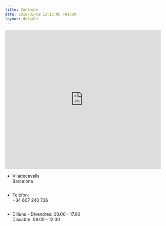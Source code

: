 ```yaml
---
title: Contacte
date: 2018-01-09 13:13:00 +01:00
layout: default
---
```


<div class="theme-page padding-bottom-66">
	<div class="clearfix">
		<div class="row full-width">
      <iframe width="100%" height="450" frameborder="0" scrolling="no" marginheight="0" marginwidth="0" src="https://www.openstreetmap.org/export/embed.html?bbox=1.927757263183594%2C41.541895239720034%2C1.978740692138672%2C41.56450439296576&amp;layer=mapnik" style="border: 0"></iframe>
    </div>
		<div class="row page-margin-top">
			<div class="column column-1-3">
				<ul class="features-list">
					<li class="sl-small-location">
						<p>Viladecavalls<br>Barcelona</p>
					</li>
				</ul>
			</div>
			<div class="column column-1-3">
				<ul class="features-list">
					<li class="sl-small-phone">
						<p>Telèfon:<br>+34 607 240 726</p>
					</li>
				</ul>
			</div>
			<div class="column column-1-3">
				<ul class="features-list">
					<li class="sl-small-clock">
						<p>Dilluns - Divendres: 08.00 - 17.00<br>Dissabte: 09.00 - 12.00</p>
					</li>
				</ul>
			</div>
		</div>
		<div class="row page-margin-top"></div>
	</div>
</div>
